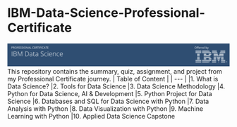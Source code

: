 # IBM-Data-Science-Professional-Certificate
![](ibm-logo.png)
This repository contains the summary, quiz, assignment, and project from my Professional Certificate journey.
| Table of Content |
| --- |
|1. What is Data Science?
|2. Tools for Data Science
|3. Data Science Methodology
|4. Python for Data Science, AI & Development
|5. Python Project for Data Science
|6. Databases and SQL for Data Science with Python
|7. Data Analysis with Python
|8. Data Visualization with Python
|9. Machine Learning with Python
|10. Applied Data Science Capstone

